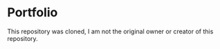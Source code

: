 # Portfolio

This repository was cloned, I am not the original owner or creator of this repository.
